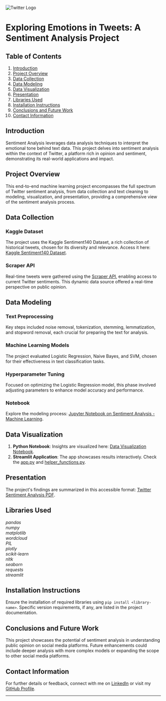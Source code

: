 ![Twitter Logo](https://drive.google.com/file/d/1CRZD4awuFLd8bagfyfKK0usIW4a5nO26/view?usp=sharing)

# Exploring Emotions in Tweets: A Sentiment Analysis Project

## Table of Contents
1. [Introduction](#introduction)
2. [Project Overview](#project-overview)
3. [Data Collection](#data-collection)
4. [Data Modeling](#data-modeling)
5. [Data Visualization](#data-visualization)
6. [Presentation](#presentation)
7. [Libraries Used](#libraries-used)
8. [Installation Instructions](#installation-instructions)
9. [Conclusions and Future Work](#conclusions-and-future-work)
10. [Contact Information](#contact-information)

## Introduction

Sentiment Analysis leverages data analysis techniques to interpret the emotional tone behind text data. This project delves into sentiment analysis within the context of Twitter, a platform rich in opinion and sentiment, demonstrating its real-world applications and impact.

## Project Overview

This end-to-end machine learning project encompasses the full spectrum of Twitter sentiment analysis, from data collection and text cleaning to modeling, visualization, and presentation, providing a comprehensive view of the sentiment analysis process.

## Data Collection

### Kaggle Dataset
The project uses the Kaggle Sentiment140 Dataset, a rich collection of historical tweets, chosen for its diversity and relevance. Access it here: [Kaggle Sentiment140 Dataset](https://www.kaggle.com/datasets/kazanova/sentiment140/data).

### Scraper API
Real-time tweets were gathered using the [Scraper API](https://dashboard.scraperapi.com/), enabling access to current Twitter sentiments. This dynamic data source offered a real-time perspective on public opinion.

## Data Modeling

### Text Preprocessing
Key steps included noise removal, tokenization, stemming, lemmatization, and stopword removal, each crucial for preparing the text for analysis.

### Machine Learning Models
The project evaluated Logistic Regression, Naive Bayes, and SVM, chosen for their effectiveness in text classification tasks.

### Hyperparameter Tuning
Focused on optimizing the Logistic Regression model, this phase involved adjusting parameters to enhance model accuracy and performance.

### Notebook
Explore the modeling process: [Jupyter Notebook on Sentiment Analysis - Machine Learning](https://github.com/SuperAmy99/Sentiment-Analysis/blob/main/Sentiment%20Analysis%20-%20Machine%20Learning.ipynb).

## Data Visualization

1. **Python Notebook**: Insights are visualized here: [Data Visualization Notebook](https://github.com/SuperAmy99/Sentiment-Analysis/blob/main/Sentiment%20Analysis%20-%20Data%20Visualization.ipynb).
2. **Streamlit Application**: The app showcases results interactively. Check the [app.py](https://github.com/SuperAmy99/Sentiment-Analysis/blob/main/app.py) and [helper_functions.py](https://github.com/SuperAmy99/Sentiment-Analysis/blob/main/helper_functions.py).

## Presentation

The project's findings are summarized in this accessible format: [Twitter Sentiment Analysis PDF](https://github.com/SuperAmy99/Sentiment-Analysis/blob/main/twitter%20sentiment%20analysis.pdf).

## Libraries Used

*pandas*\
*numpy*\
*matplotlib*\
*wordcloud*\
*PIL*\
*plotly*\
*scikit-learn*\
*nltk*\
*seaborn*\
*requests*\
*streamlit*

## Installation Instructions

Ensure the installation of required libraries using `pip install <library-name>`. Specific version requirements, if any, are listed in the project documentation.

## Conclusions and Future Work

This project showcases the potential of sentiment analysis in understanding public opinion on social media platforms. Future enhancements could include deeper analysis with more complex models or expanding the scope to other social media platforms.

## Contact Information

For further details or feedback, connect with me on [LinkedIn](https://www.linkedin.com/in/lintong-li/) or visit my [GitHub Profile](https://github.com/SuperAmy99/Sentiment-Analysis).

---
